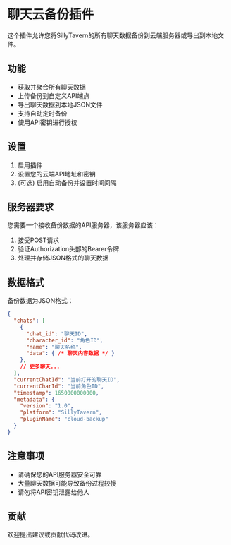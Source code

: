 # 聊天云备份插件

这个插件允许您将SillyTavern的所有聊天数据备份到云端服务器或导出到本地文件。

## 功能

- 获取并聚合所有聊天数据
- 上传备份到自定义API端点
- 导出聊天数据到本地JSON文件
- 支持自动定时备份
- 使用API密钥进行授权

## 设置

1. 启用插件
2. 设置您的云端API地址和密钥
3. (可选) 启用自动备份并设置时间间隔

## 服务器要求

您需要一个接收备份数据的API服务器，该服务器应该：

1. 接受POST请求
2. 验证Authorization头部的Bearer令牌
3. 处理并存储JSON格式的聊天数据

## 数据格式

备份数据为JSON格式：

```json
{
  "chats": [
    {
      "chat_id": "聊天ID",
      "character_id": "角色ID",
      "name": "聊天名称",
      "data": { /* 聊天内容数据 */ }
    },
    // 更多聊天...
  ],
  "currentChatId": "当前打开的聊天ID",
  "currentCharId": "当前角色ID",
  "timestamp": 1650000000000,
  "metadata": {
    "version": "1.0",
    "platform": "SillyTavern",
    "pluginName": "cloud-backup"
  }
}
```

## 注意事项

- 请确保您的API服务器安全可靠
- 大量聊天数据可能导致备份过程较慢
- 请勿将API密钥泄露给他人

## 贡献

欢迎提出建议或贡献代码改进。 